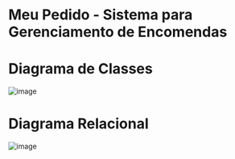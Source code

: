 # Meu Pedido - Sistema para Gerenciamento de Encomendas
# Diagrama de Classes
![image](https://user-images.githubusercontent.com/60994975/188964979-00777a38-2a26-4aeb-9e36-6d18430b294b.png)
# Diagrama Relacional
![image](https://user-images.githubusercontent.com/60994975/188720258-7297a490-277a-4067-84f3-275922f40878.png)
